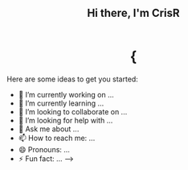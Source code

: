 <div id="header" align="center" style="display: grid; align-items: center; column-gap: 5px;">
  <h2>Hi there, I'm CrisR</h2>
  <h1>{</h1>
</div>
Here are some ideas to get you started:

- 🔭 I’m currently working on ...
- 🌱 I’m currently learning ...
- 👯 I’m looking to collaborate on ...
- 🤔 I’m looking for help with ...
- 💬 Ask me about ...
- 📫 How to reach me: ...
- 😄 Pronouns: ...
- ⚡ Fun fact: ...
-->
